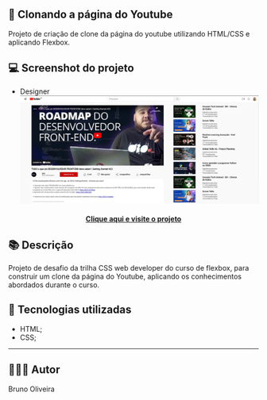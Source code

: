 ## 📝 Clonando a página do Youtube
Projeto de criação de clone da página do youtube utilizando HTML/CSS e aplicando Flexbox.

## 💻 Screenshot do projeto
- Designer
![Screenshot](../assets/images/desktop-preview-02.jpg)

<h4 align="center"><a href="https://brunooliveira16.github.io/bootcamp-css-web-developer-dio/DESAFIO-CSS-MODULO-02A/index.html" target="_blank">Clique aqui e visite o projeto</a></h4>

## 📚 Descrição

Projeto de desafio da trilha CSS web developer do curso de flexbox, para construir um clone da página do Youtube, aplicando os conhecimentos abordados durante o curso.

## 💼 Tecnologias utilizadas

- HTML;
- CSS;

---
## 🙋🏻‍♂️ Autor

Bruno Oliveira
